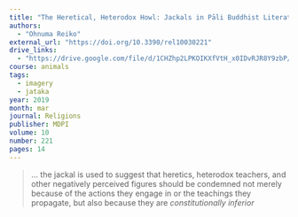 ```yaml
---
title: "The Heretical, Heterodox Howl: Jackals in Pāli Buddhist Literature"
authors:
  - "Ohnuma Reiko"
external_url: "https://doi.org/10.3390/rel10030221"
drive_links:
  - "https://drive.google.com/file/d/1CHZhp2LPKOIKXfVtH_x0IDvRJR8Y9zbP/view?usp=drivesdk"
course: animals
tags:
  - imagery
  - jataka
year: 2019
month: mar
journal: Religions
publisher: MDPI
volume: 10
number: 221
pages: 14
---
```


> … the jackal is used to suggest that heretics, heterodox teachers, and other negatively perceived figures should be condemned not merely because of the actions they engage in or the teachings they propagate, but also because they are *constitutionally inferior*

